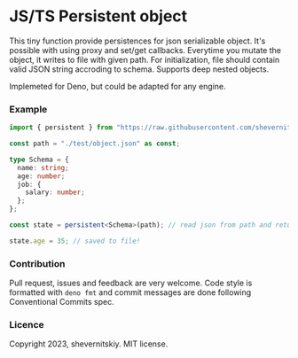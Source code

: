 # JS/TS Persistent object

This tiny function provide persistences for json serializable object. It's
possible with using proxy and set/get callbacks. Everytime you mutate the
object, it writes to file with given path. For initialization, file should
contain valid JSON string accroding to schema. Supports deep nested objects.

Implemeted for Deno, but could be adapted for any engine.

### Example

```ts
import { persistent } from "https://raw.githubusercontent.com/shevernitskiy/persistent/mod.ts";

const path = "./test/object.json" as const;

type Schema = {
  name: string;
  age: number;
  job: {
    salary: number;
  };
};

const state = persistent<Schema>(path); // read json from path and return proxyfied object

state.age = 35; // saved to file!
```

### Contribution

Pull request, issues and feedback are very welcome. Code style is formatted with
`deno fmt` and commit messages are done following Conventional Commits spec.

### Licence

Copyright 2023, shevernitskiy. MIT license.
